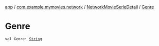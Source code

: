 [app](../../index.md) / [com.example.mymovies.network](../index.md) / [NetworkMovieSerieDetail](index.md) / [Genre](./-genre.md)

# Genre

`val Genre: `[`String`](https://kotlinlang.org/api/latest/jvm/stdlib/kotlin/-string/index.html)